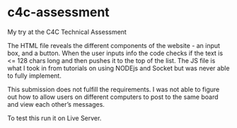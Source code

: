 # c4c-assessment
My try at the C4C Technical Assessment

The HTML file reveals the different components of the website - an input box, and a button.
When the user inputs info the code checks if the text is <= 128 chars long and then pushes it to the top of the list. The JS file is what I took in from tutorials on using NODEjs and Socket but was never able to fully implement. 


This submission does not fulfill the requirements. I was not able to figure out how to allow users on different computers to post to the same board and view each other’s messages.


To test this run it on Live Server.
